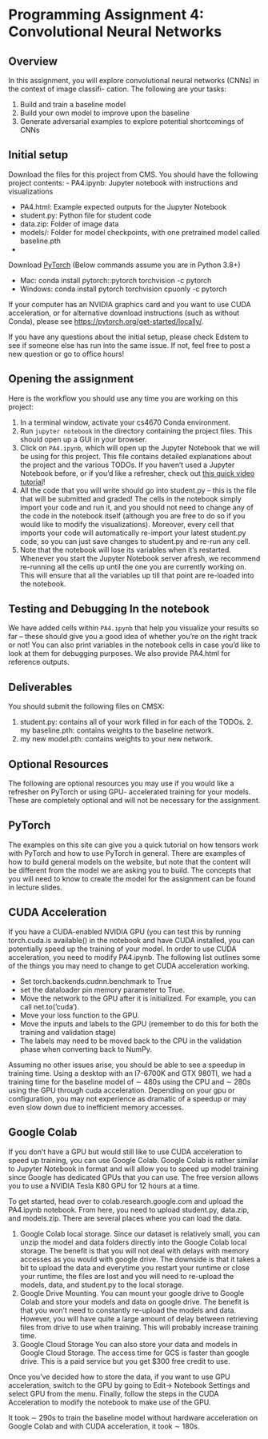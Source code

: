 # Programming Assignment 4: Convolutional Neural Networks
    
## Overview

In this assignment, you will explore convolutional neural networks (CNNs) in the context of image classifi- cation. The following are your tasks:
1. Build and train a baseline model
2. Build your own model to improve upon the baseline
3. Generate adversarial examples to explore potential shortcomings of CNNs

## Initial setup

Download the files for this project from CMS. You should have the following project contents: - PA4.ipynb: Jupyter notebook with instructions and visualizations
- PA4.html: Example expected outputs for the Jupyter Notebook
- student.py: Python file for student code
- data.zip: Folder of image data
- models/: Folder for model checkpoints, with one pretrained model called baseline.pth
- 
Download [PyTorch](https://pytorch.org/) (Below commands assume you are in Python 3.8+)
- Mac: conda install pytorch::pytorch torchvision -c pytorch
- Windows: conda install pytorch torchvision cpuonly -c pytorch
  
If your computer has an NVIDIA graphics card and you want to use CUDA acceleration, or for alternative download instructions (such as without Conda), please see https://pytorch.org/get-started/locally/.

If you have any questions about the initial setup, please check Edstem to see if someone else has run into the same issue. If not, feel free to post a new question or go to office hours!

## Opening the assignment

Here is the workflow you should use any time you are working on this project:

1. In a terminal window, activate your cs4670 Conda environment.
2. Run `jupyter notebook` in the directory containing the project files. This should open up a GUI in your browser.
3. Click on `PA4.ipynb`, which will open up the Jupyter Notebook that we will be using for this project. This file contains detailed explanations about the project and the various TODOs. If you haven’t used a Jupyter Notebook before, or if you’d like a refresher, check out [this quick video tutorial](https://www.youtube.com/watch?v=jZ952vChhuI)!
4. All the code that you will write should go into student.py – this is the file that will be submitted and graded! The cells in the notebook simply import your code and run it, and you should not need to change any of the code in the notebook itself (although you are free to do so if you would like to modify the visualizations). Moreover, every cell that imports your code will automatically re-import your latest student.py code, so you can just save changes to student.py and re-run any cell.
5. Note that the notebook will lose its variables when it’s restarted. Whenever you start the Jupyter Notebook server afresh, we recommend re-running all the cells up until the one you are currently working on. This will ensure that all the variables up till that point are re-loaded into the notebook.

## Testing and Debugging In the notebook

We have added cells within `PA4.ipynb` that help you visualize your results so far – these should give you a good idea of whether you’re on the right track or not! You can also print variables in the notebook cells in case you’d like to look at them for debugging purposes. We also provide PA4.html for reference outputs.

## Deliverables

You should submit the following files on CMSX:
1. student.py: contains all of your work filled in for each of the TODOs. 2. my baseline.pth: contains weights to the baseline network.
3. my new model.pth: contains weights to your new network.
   
## Optional Resources

The following are optional resources you may use if you would like a refresher on PyTorch or using GPU- accelerated training for your models. These are completely optional and will not be necessary for the assignment.

## PyTorch

The examples on this site can give you a quick tutorial on how tensors work with PyTorch and how to use PyTorch in general. There are examples of how to build general models on the website, but note that the content will be different from the model we are asking you to build. The concepts that you will need to know to create the model for the assignment can be found in lecture slides.

## CUDA Acceleration

If you have a CUDA-enabled NVIDIA GPU (you can test this by running torch.cuda.is available() in the notebook and have CUDA installed, you can potentially speed up the training of your model. In order to use CUDA acceleration, you need to modify PA4.ipynb. The following list outlines some of the things you may need to change to get CUDA acceleration working.

- Set torch.backends.cudnn.benchmark to True
- set the dataloader pin memory parameter to True.
- Move the network to the GPU after it is initialized. For example, you can call net.to(’cuda’).
- Move your loss function to the GPU.
- Move the inputs and labels to the GPU (remember to do this for both the training and validation stage)
- The labels may need to be moved back to the CPU in the validation phase when converting back to NumPy.
  
Assuming no other issues arise, you should be able to see a speedup in training time. Using a desktop with an I7-6700K and GTX 980TI, we had a training time for the baseline model of ∼ 480s using the CPU and ∼ 280s using the GPU through cuda acceleration. Depending on your gpu or configuration, you may not experience as dramatic of a speedup or may even slow down due to inefficient memory accesses.

## Google Colab

If you don’t have a GPU but would still like to use CUDA acceleration to speed up training, you can use Google Colab. Google Colab is rather similar to Jupyter Notebook in format and will allow you to speed up model training since Google has dedicated GPUs that you can use. The free version allows you to use a NVIDIA Tesla K80 GPU for 12 hours at a time.

To get started, head over to colab.research.google.com and upload the PA4.ipynb notebook. From here, you need to upload student.py, data.zip, and models.zip. There are several places where you can load the data.

1. Google Colab local storage. Since our dataset is relatively small, you can unzip the model and data folders directly into the Google Colab local storage. The benefit is that you will not deal with delays with memory accesses as you would with google drive. The downside is that it takes a bit to upload the data and everytime you restart your runtime or close your runtime, the files are lost and you will need to re-upload the models, data, and student.py to the local storage.
2. Google Drive Mounting. You can mount your google drive to Google Colab and store your models and data on google drive. The benefit is that you won’t need to constantly re-upload the models and data. However, you will have quite a large amount of delay between retrieving files from drive to use when training. This will probably increase training time.
3. Google Cloud Storage You can also store your data and models in Google Cloud Storage. The access time for GCS is faster than google drive. This is a paid service but you get $300 free credit to use.

Once you’ve decided how to store the data, if you want to use GPU acceleration, switch to the GPU by going to Edit→ Notebook Settings and select GPU from the menu. Finally, follow the steps in the CUDA Acceleration to modify the notebook to make use of the GPU.

It took ∼ 290s to train the baseline model without hardware acceleration on Google Colab and with CUDA acceleration, it took ∼ 180s.
